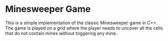 # Minesweeper Game

This is a simple implementation of the classic Minesweeper game in C++. The game is played on a grid where the player needs to uncover all the cells that do not contain mines without triggering any mine.